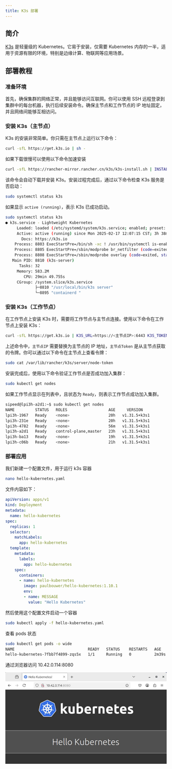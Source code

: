 ```yaml
---
title: K3s 部署
---
```


## 简介
[K3s](https://k3s.io/) 是轻量级的 Kubernetes。它易于安装，仅需要 Kubernetes 内存的一半，适用于资源有限的环境，特别是边缘计算、物联网等应用场景。

## 部署教程

### 准备环境
首先，确保集群的网络正常，并且能够访问互联网。你可以使用 SSH 远程登录到集群中的每台机器，执行后续安装命令。确保主节点和工作节点的 IP 地址固定，并且网络间能够互相访问。

###  安装 K3s（主节点）
K3s 的安装非常简单。你只需在主节点上运行以下命令：
``` bash
curl -sfL https://get.k3s.io | sh -
```
如果下载很慢可以使用以下命令加速安装
``` bash
curl -sfL https://rancher-mirror.rancher.cn/k3s/k3s-install.sh | INSTALL_K3S_MIRROR=cn sh -
```
该命令会自动下载并安装 K3s。安装过程完成后，通过以下命令检查 K3s 服务是否启动：
``` bash
sudo systemctl status k3s
```
如果显示 `active (running)`，表示 K3s 已成功启动。

```bash
sudo systemctl status k3s
● k3s.service - Lightweight Kubernetes
     Loaded: loaded (/etc/systemd/system/k3s.service; enabled; preset: enabled)
     Active: active (running) since Mon 2025-02-17 12:07:15 CST; 3h 38min ago
       Docs: https://k3s.io
    Process: 8803 ExecStartPre=/bin/sh -xc ! /usr/bin/systemctl is-enabled --quiet nm-cloud-setup.service 2>/dev/null (code=exited, status=0/SUCCESS)
    Process: 8805 ExecStartPre=/sbin/modprobe br_netfilter (code=exited, status=0/SUCCESS)
    Process: 8808 ExecStartPre=/sbin/modprobe overlay (code=exited, status=0/SUCCESS)
   Main PID: 8810 (k3s-server)
      Tasks: 32
     Memory: 583.2M
        CPU: 29min 49.755s
     CGroup: /system.slice/k3s.service
             ├─8810 "/usr/local/bin/k3s server"
             └─8895 "containerd "
```

### 安装 K3s（工作节点）
在工作节点上安装 K3s 时，需要将工作节点与主节点连接。使用以下命令在工作节点上安装 K3s：
``` bash
curl -sfL https://get.k3s.io | K3S_URL=https://<主节点IP>:6443 K3S_TOKEN=<主节点Token> sh -
```
上述命令中，`主节点IP` 需要替换为主节点的 IP 地址，`主节点Token` 是从主节点获取的令牌。你可以通过以下命令在主节点上查看令牌：
```bash
sudo cat /var/lib/rancher/k3s/server/node-token
```
安装完成后，使用以下命令验证工作节点是否成功加入集群：
```bash
sudo kubectl get nodes
```
如果工作节点显示在列表中，且状态为 `Ready`，则表示工作节点成功加入集群。

```bash
sipeed@lpi3h-a2d1:~$ sudo kubectl get nodes
NAME         STATUS   ROLES                  AGE     VERSION
lpi3h-1967   Ready    <none>                 20h   v1.31.5+k3s1
lpi3h-231e   Ready    <none>                 20h   v1.31.5+k3s1
lpi3h-4782   Ready    <none>                 56m   v1.31.5+k3s1
lpi3h-a2d1   Ready    control-plane,master   23h   v1.31.5+k3s1
lpi3h-ba13   Ready    <none>                 19h   v1.31.5+k3s1
lpi3h-c06b   Ready    <none>                 21h   v1.31.5+k3s1
```

### 部署应用
我们新建一个配置文件，用于运行 k3s 容器

```bash
nano hello-kubernetes.yaml
```
文件内容如下：
```yaml
apiVersion: apps/v1
kind: Deployment
metadata:
  name: hello-kubernetes
spec:
  replicas: 1
  selector:
    matchLabels:
      app: hello-kubernetes
  template:
    metadata:
      labels:
        app: hello-kubernetes
    spec:
      containers:
      - name: hello-kubernetes
        image: paulbouwer/hello-kubernetes:1.10.1
        env:
        - name: MESSAGE
          value: "Hello Kubernetes"
```
然后使用这个配置文件启动一个容器

```bash
sudo kubectl apply -f hello-kubernetes.yaml
```
查看 pods 状态

```bash
sudo kubectl get pods -o wide
NAME                                READY   STATUS    RESTARTS   AGE     IP            NODE   NOMINATED NODE   READINESS GATES
hello-kubernetes-7fbb7f4899-zqs5x   1/1     Running   0          2m39s   10.42.0.114   arch   <none>           <none>
```

通过浏览器访问 10.42.0.114:8080

![hello_k3s](./assets/hello_k3s.jpeg)